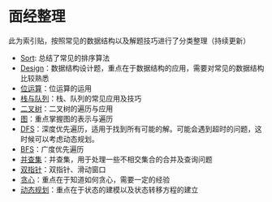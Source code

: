 # 面经整理
此为索引贴，按照常见的数据结构以及解题技巧进行了分类整理（持续更新）

* [Sort](./Sort/Sort.md): 总结了常见的排序算法
* [Design](./Design.md)：数据结构设计题，重点在于数据结构的应用，需要对常见的数据结构比较熟悉
* [位运算](./Bit.md)：位运算的运用
* [栈与队列](./Stack%26Queue.md)：栈、队列的常见应用及技巧
* [二叉树](./Binary_Tree.md)：二叉树的遍历与应用
* [图](./Graph.md)：重点掌握图的表示与遍历
* [DFS](./DFS%20and%20Backtracking.md)：深度优先遍历，适用于找到所有可能的解。可能会遇到超时的问题，这时候可以考虑动态规划。
* [BFS](./BFS.nd)：广度优先遍历
* [并查集](./Disjoint_Set.md)：并查集，用于处理一些不相交集合的合并及查询问题
* [双指针](./Two_Pointers%20and%20Sliding_Window.md)：双指针、滑动窗口
* [贪心](./Greedy.md)：重点在于知道如何贪心，需要一定的经验
* [动态规划](./Dynamic_Programming.md)：重点在于状态的建模以及状态转移方程的建立
